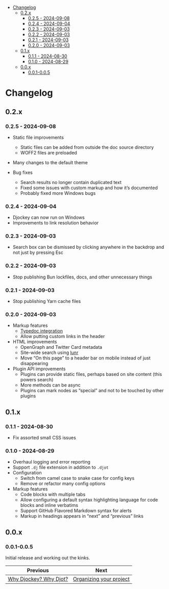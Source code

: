 <!--
  DO NOT EDIT THIS FILE DIRECTLY!
  It is generated by djockey.
-->
- [Changelog](./changelog.md#Changelog)
  - [0.2.x](./changelog.md#0-2-x)
    - [0.2.5 - 2024-09-08](./changelog.md#0-2-5---2024-09-08)
    - [0.2.4 - 2024-09-04](./changelog.md#0-2-4---2024-09-04)
    - [0.2.3 - 2024-09-03](./changelog.md#0-2-3---2024-09-03)
    - [0.2.2 - 2024-09-03](./changelog.md#0-2-2---2024-09-03)
    - [0.2.1 - 2024-09-03](./changelog.md#0-2-1---2024-09-03)
    - [0.2.0 - 2024-09-03](./changelog.md#0-2-0---2024-09-03)
  - [0.1.x](./changelog.md#0-1-x)
    - [0.1.1 - 2024-08-30](./changelog.md#0-1-1---2024-08-30)
    - [0.1.0 - 2024-08-29](./changelog.md#0-1-0---2024-08-29)
  - [0.0.x](./changelog.md#0-0-x)
    - [0.0.1-0.0.5](./changelog.md#0-0-1-0-0-5)

<div id="Changelog" class="section" id="Changelog">

# Changelog

<div id="0-2-x" class="section" id="0-2-x">

## 0.2.x

<div id="0-2-5---2024-09-08" class="section" id="0-2-5---2024-09-08">

### 0.2.5 - 2024-09-08

- Static file improvements

  - Static files can be added from outside the doc source directory
  - WOFF2 files are preloaded

- Many changes to the default theme

- Bug fixes

  - Search results no longer contain duplicated text
  - Fixed some issues with custom markup and how it’s documented
  - Probably fixed more Windows bugs

</div>

<div id="0-2-4---2024-09-04" class="section" id="0-2-4---2024-09-04">

### 0.2.4 - 2024-09-04

- Djockey can now run on Windows
- Improvements to link resolution behavior

</div>

<div id="0-2-3---2024-09-03" class="section" id="0-2-3---2024-09-03">

### 0.2.3 - 2024-09-03

- Search box can be dismissed by clicking anywhere in the backdrop and
  not just by pressing Esc

</div>

<div id="0-2-2---2024-09-03" class="section" id="0-2-2---2024-09-03">

### 0.2.2 - 2024-09-03

- Stop publishing Bun lockfiles, docs, and other unnecessary things

</div>

<div id="0-2-1---2024-09-03" class="section" id="0-2-1---2024-09-03">

### 0.2.1 - 2024-09-03

- Stop publishing Yarn cache files

</div>

<div id="0-2-0---2024-09-03" class="section" id="0-2-0---2024-09-03">

### 0.2.0 - 2024-09-03

- Markup features
  - [Typedoc integration](./features/typedoc.md#typedoc-integration)
  - Allow putting custom links in the header
- HTML improvements
  - OpenGraph and Twitter Card metadata
  - Site-wide search using [lunr](https://lunrjs.com)
  - Move “On this page” to a header bar on mobile instead of just
    disappearing
- Plugin API improvements
  - Plugins can provide static files, perhaps based on site content
    (this powers search)
  - More methods can be async
  - Plugins can mark nodes as “special” and not to be touched by other
    plugins

</div>

</div>

<div id="0-1-x" class="section" id="0-1-x">

## 0.1.x

<div id="0-1-1---2024-08-30" class="section" id="0-1-1---2024-08-30">

### 0.1.1 - 2024-08-30

- Fix assorted small CSS issues

</div>

<div id="0-1-0---2024-08-29" class="section" id="0-1-0---2024-08-29">

### 0.1.0 - 2024-08-29

- Overhaul logging and error reporting
- Support `.dj` file extension in addition to `.djot`
- Configuration
  - Switch from camel case to snake case for config keys
  - Remove or refactor many config options
- Markup features
  - Code blocks with multiple tabs
  - Allow configuring a default syntax highlighting language for code
    blocks and inline verbatims
  - Support GitHub Flavored Markdown syntax for alerts
  - Markup in headings appears in “next” and “previous” links

</div>

</div>

<div id="0-0-x" class="section" id="0-0-x">

## 0.0.x

<div id="0-0-1-0-0-5" class="section" id="0-0-1-0-0-5">

### 0.0.1-0.0.5

Initial release and working out the kinks.

</div>

</div>

</div>


| Previous | Next |
| - | - |
| [Why Djockey? Why Djot?](./why.md) | [Organizing your project](./foundations/organization.md) |
